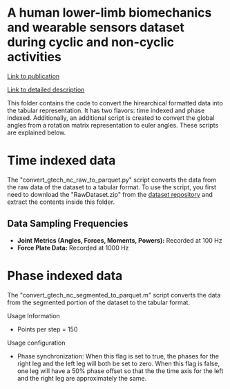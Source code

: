 # A human lower-limb biomechanics and wearable sensors dataset during cyclic and non-cyclic activities

[Link to publication](https://springernature.figshare.com/collections/_/5175254)

[Link to detailed description](https://springernature.figshare.com/ndownloader/files/28998039)

This folder contains the code to convert the hirearchical formatted data into the tabular representation. It has two flavors: time indexed and phase indexed. Additionally, an additional script is created to convert the global angles from a rotation matrix representation to euler angles. These scripts are explained below. 


# Time indexed data

The "convert_gtech_nc_raw_to_parquet.py" script converts the data from the raw data of the dataset to a tabular format. To use the script, you first need to download the "RawDataset.zip" from the [dataset repository](https://repository.gatech.edu/entities/publication/20860ffb-71fd-4049-a033-cd0ff308339e) and extract the contents inside this folder. 


## Data Sampling Frequencies

- **Joint Metrics (Angles, Forces, Moments, Powers):** Recorded at 100 Hz
- **Force Plate Data:** Recorded at 1000 Hz



# Phase indexed data

The "convert_gtech_nc_segmented_to_parquet.m" script converts the data from the segmented portion of the dataset to the tabular format.

Usage Information
* Points per step = 150

Usage configuration
* Phase synchronization: When this flag is set to true, the phases for the right leg and the left leg will both be set to zero. When this flag is false, one leg will have a 50% phase offset so that the the time axis for the left and the right leg are approximately the same.




